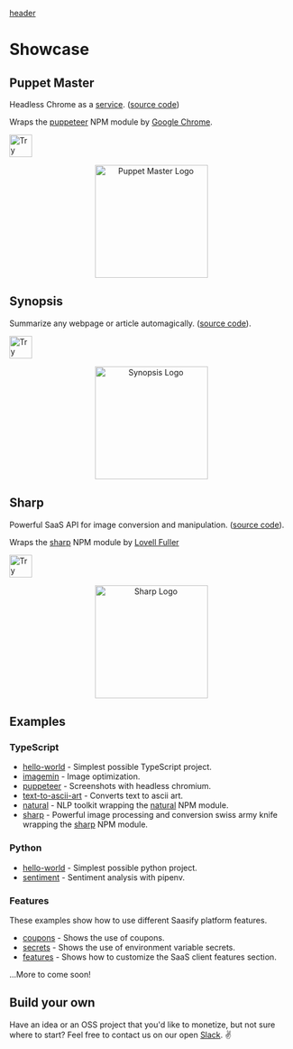 [header](_header.md ':include')

# Showcase

## Puppet Master

Headless Chrome as a [service](https://puppet-master.sh). ([source code](https://github.com/saasify-sh/puppet-master))

Wraps the [puppeteer](https://github.com/GoogleChrome/puppeteer) NPM module by [Google Chrome](https://github.com/GoogleChrome).

<a href="https://puppet-master.sh" target="_blank">
  <img
    src="https://badges.saasify.sh?text=Try%20Puppet%20Master%20API"
    height="40"
    alt="Try Puppet Master API"
  />
</a>

<p align="center">
  <a href="https://puppet-master.sh" title="Puppet Master" target="_blank">
    <img src="https://storage.googleapis.com/saasify-uploads-prod/transitive-bullshit/puppet-master/b0c5c30c/saas-logo.svg" alt="Puppet Master Logo" width="200" />
  </a>
</p>

## Synopsis

Summarize any webpage or article automagically. ([source code](https://github.com/saasify-sh/synopsis)).

<a href="https://synopsis.saasify.sh" target="_blank">
  <img
    src="https://badges.saasify.sh?text=Try%20Synopsis%20API"
    height="40"
    alt="Try Synopsis API"
  />
</a>

<p align="center">
  <a href="https://synopsis.saasify.sh/" title="Sharp" target="_blank">
    <img src="https://storage.googleapis.com/saasify-uploads-prod/5e1486463b461509199b75d45e88ee760253c535.svg" alt="Synopsis Logo" width="200" />
  </a>
</p>

## Sharp

Powerful SaaS API for image conversion and manipulation. ([source code](https://github.com/saasify-sh/saasify/tree/master/examples/typescript/sharp)).

Wraps the [sharp](https://github.com/lovell/sharp) NPM module by [Lovell Fuller](https://github.com/lovell)

<a href="https://sharp.saasify.sh" target="_blank">
  <img
    src="https://badges.saasify.sh?text=Try%20Sharp%20API"
    height="40"
    alt="Try Sharp API"
  />
</a>

<p align="center">
  <a href="https://sharp.saasify.sh/" title="Sharp" target="_blank">
    <img src="https://storage.googleapis.com/saasify-uploads-prod/4692dbd3bc4f9aab721f2e7c0a6f36139ce91feb.svg" alt="Sharp Logo" width="200" />
  </a>
</p>

## Examples

### TypeScript

- [hello-world](https://github.com/saasify-sh/saasify/tree/master/examples/typescript/hello-world) - Simplest possible TypeScript project.
- [imagemin](https://github.com/saasify-sh/saasify/tree/master/examples/typescript/imagemin) - Image optimization.
- [puppeteer](https://github.com/saasify-sh/saasify/tree/master/examples/typescript/puppeteer) - Screenshots with headless chromium.
- [text-to-ascii-art](https://github.com/saasify-sh/saasify/tree/master/examples/typescript/text-to-ascii-art) - Converts text to ascii art.
- [natural](https://github.com/saasify-sh/saasify/tree/master/examples/typescript/natural) - NLP toolkit wrapping the [natural](https://github.com/NaturalNode/natural) NPM module.
- [sharp](https://github.com/saasify-sh/saasify/tree/master/examples/typescript/sharp) - Powerful image processing and conversion swiss army knife wrapping the [sharp](https://github.com/lovell/sharp) NPM module.

### Python

- [hello-world](https://github.com/saasify-sh/saasify/tree/master/examples/python/hello-world) - Simplest possible python project.
- [sentiment](https://github.com/saasify-sh/saasify/tree/master/examples/python/sentiment) - Sentiment analysis with pipenv.

### Features

These examples show how to use different Saasify platform features.

- [coupons](https://github.com/saasify-sh/saasify/tree/master/examples/typescript/coupons) - Shows the use of coupons.
- [secrets](https://github.com/saasify-sh/saasify/tree/master/examples/typescript/secrets) - Shows the use of environment variable secrets.
- [features](https://github.com/saasify-sh/saasify/tree/master/examples/typescript/features) - Shows how to customize the SaaS client features section.

...More to come soon!

## Build your own

Have an idea or an OSS project that you'd like to monetize, but not sure where to start? Feel free to contact us on our open [Slack](https://join.slack.com/t/saasify/shared_invite/enQtODAxODA5MzU0NjczLTczOGU3NzNkYTJlMWIwZDkyNjJkOTk3MGEwZThlOWQyNTQxODZjZTExNjAzODJlZDQ3MWM5NWQwMGRiMDcyZTY). ✌️
